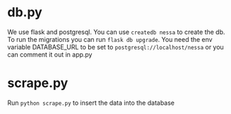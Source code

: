 # db.py
We use flask and postgresql.  You can use `createdb nessa` to create the db.  To run the migrations you can run `flask db upgrade`.  You need the env variable DATABASE_URL to be set to `postgresql://localhost/nessa` or you can comment it out in app.py

# scrape.py
Run `python scrape.py` to insert the data into the database
